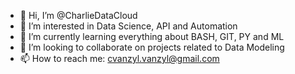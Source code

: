 - 👋 Hi, I’m @CharlieDataCloud
- 👀 I’m interested in Data Science, API and Automation
- 🌱 I’m currently learning everything about BASH, GIT, PY and ML
- 💞️ I’m looking to collaborate on projects related to Data Modeling
- 📫 How to reach me: cvanzyl.vanzyl@gmail.com

<!---
CharlieDataCloud/CharlieDataCloud is a ✨ special ✨ repository because its `README.md` (this file) appears on your GitHub profile.
You can click the Preview link to take a look at your changes.
--->
